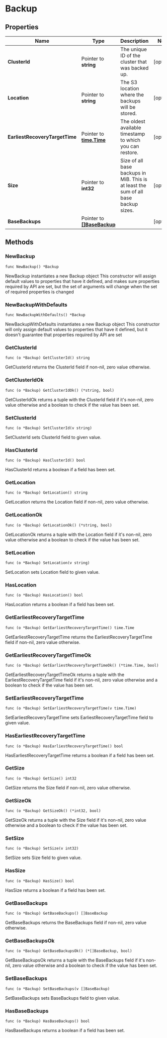 # Backup

## Properties

|Name | Type | Description | Notes|
|------------ | ------------- | ------------- | -------------|
|**ClusterId** | Pointer to **string** | The unique ID of the cluster that was backed up. | [optional] |
|**Location** | Pointer to **string** | The S3 location where the backups will be stored. | [optional] |
|**EarliestRecoveryTargetTime** | Pointer to [**time.Time**](time.Time.md) | The oldest available timestamp to which you can restore. | [optional] |
|**Size** | Pointer to **int32** | Size of all base backups in MiB. This is at least the sum of all base backup sizes.  | [optional] |
|**BaseBackups** | Pointer to [**[]BaseBackup**](BaseBackup.md) |  | [optional] |

## Methods

### NewBackup

`func NewBackup() *Backup`

NewBackup instantiates a new Backup object
This constructor will assign default values to properties that have it defined,
and makes sure properties required by API are set, but the set of arguments
will change when the set of required properties is changed

### NewBackupWithDefaults

`func NewBackupWithDefaults() *Backup`

NewBackupWithDefaults instantiates a new Backup object
This constructor will only assign default values to properties that have it defined,
but it doesn't guarantee that properties required by API are set

### GetClusterId

`func (o *Backup) GetClusterId() string`

GetClusterId returns the ClusterId field if non-nil, zero value otherwise.

### GetClusterIdOk

`func (o *Backup) GetClusterIdOk() (*string, bool)`

GetClusterIdOk returns a tuple with the ClusterId field if it's non-nil, zero value otherwise
and a boolean to check if the value has been set.

### SetClusterId

`func (o *Backup) SetClusterId(v string)`

SetClusterId sets ClusterId field to given value.

### HasClusterId

`func (o *Backup) HasClusterId() bool`

HasClusterId returns a boolean if a field has been set.

### GetLocation

`func (o *Backup) GetLocation() string`

GetLocation returns the Location field if non-nil, zero value otherwise.

### GetLocationOk

`func (o *Backup) GetLocationOk() (*string, bool)`

GetLocationOk returns a tuple with the Location field if it's non-nil, zero value otherwise
and a boolean to check if the value has been set.

### SetLocation

`func (o *Backup) SetLocation(v string)`

SetLocation sets Location field to given value.

### HasLocation

`func (o *Backup) HasLocation() bool`

HasLocation returns a boolean if a field has been set.

### GetEarliestRecoveryTargetTime

`func (o *Backup) GetEarliestRecoveryTargetTime() time.Time`

GetEarliestRecoveryTargetTime returns the EarliestRecoveryTargetTime field if non-nil, zero value otherwise.

### GetEarliestRecoveryTargetTimeOk

`func (o *Backup) GetEarliestRecoveryTargetTimeOk() (*time.Time, bool)`

GetEarliestRecoveryTargetTimeOk returns a tuple with the EarliestRecoveryTargetTime field if it's non-nil, zero value otherwise
and a boolean to check if the value has been set.

### SetEarliestRecoveryTargetTime

`func (o *Backup) SetEarliestRecoveryTargetTime(v time.Time)`

SetEarliestRecoveryTargetTime sets EarliestRecoveryTargetTime field to given value.

### HasEarliestRecoveryTargetTime

`func (o *Backup) HasEarliestRecoveryTargetTime() bool`

HasEarliestRecoveryTargetTime returns a boolean if a field has been set.

### GetSize

`func (o *Backup) GetSize() int32`

GetSize returns the Size field if non-nil, zero value otherwise.

### GetSizeOk

`func (o *Backup) GetSizeOk() (*int32, bool)`

GetSizeOk returns a tuple with the Size field if it's non-nil, zero value otherwise
and a boolean to check if the value has been set.

### SetSize

`func (o *Backup) SetSize(v int32)`

SetSize sets Size field to given value.

### HasSize

`func (o *Backup) HasSize() bool`

HasSize returns a boolean if a field has been set.

### GetBaseBackups

`func (o *Backup) GetBaseBackups() []BaseBackup`

GetBaseBackups returns the BaseBackups field if non-nil, zero value otherwise.

### GetBaseBackupsOk

`func (o *Backup) GetBaseBackupsOk() (*[]BaseBackup, bool)`

GetBaseBackupsOk returns a tuple with the BaseBackups field if it's non-nil, zero value otherwise
and a boolean to check if the value has been set.

### SetBaseBackups

`func (o *Backup) SetBaseBackups(v []BaseBackup)`

SetBaseBackups sets BaseBackups field to given value.

### HasBaseBackups

`func (o *Backup) HasBaseBackups() bool`

HasBaseBackups returns a boolean if a field has been set.


